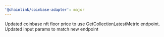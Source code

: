 ```yaml
---
'@chainlink/coinbase-adapter': major
---
```


Updated coinbase nft floor price to use GetCollectionLatestMetric endpoint. Updated input params to match new endpoint
